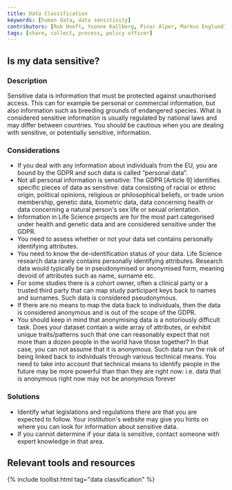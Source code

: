 ```yaml
---
title: Data Classification
keywords: [human data, data sensitivity]
contributors: [Rob Hooft, Yvonne Kallberg, Pinar Alper, Markus Englund]
tags: [share, collect, process, policy officer]
---
```


## Is my data sensitive?

### Description

Sensitive data is information that must be protected against unauthorised access. This can for example be personal or commercial information, but also information such as breeding grounds of endangered species. What is considered sensitive information is usually regulated by national laws and may differ between countries. You should be cautious when you are dealing with sensitive, or potentially sensitive, information.

### Considerations

* If you deal with any information about individuals from the EU, you are bound by the GDPR and such data is called “personal data”. 
* Not all personal information is sensitive: The GDPR [Article 9] identifies specific pieces of data as sensitive: data consisting of racial or ethnic origin, political opinions, religious or philosophical beliefs, or trade union membership, genetic data, biometric data, data concerning health or data concerning a natural person's sex life or sexual orientation.  
* Information in Life Science projects are for the most part categorised under health and genetic data and are considered sensitive under the GDPR.
* You need to assess whether or not your data set contains personally identifying attributes. 
* You need to know the de-identification status of your data. Life Science research data rarely contains personally identifying attributes. Research data would typically be in pseudonymised or anonymised form, meaning devoid of attributes such as name, surname etc. 
* For some studies there is a cohort owner, often a clinical party or a trusted third party that can map study participant keys back to names and surnames. Such data is considered pseudonymous. 
* If there are no means to map the data back to individuals, then the data is considered anonymous and is out of the scope of the GDPR. 
* You should keep in mind that anonymising data is a notoriously difficult task. Does your dataset contain a wide array of attributes, or exhibit unique traits/patterns such that one can reasonably expect that not more than a dozen people in the world have those together? In that case, you can not assume that it is anonymous. Such data run the risk of being linked back to individuals through various technical means. You need to take into account that technical means to identify people in the future may be more powerful than than they are right now: i.e. data that is anonymous right now may not be anonymous forever


### Solutions

* Identify what legislations and regulations there are that you are expected to follow. Your institution's website may give you hints on where you can look for information about sensitive data.
* If you cannot determine if your data is sensitive, contact someone with expert knowledge in that area.

## Relevant tools and resources

{% include toollist.html tag="data classification" %}